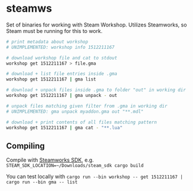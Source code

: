 # steamws

Set of binaries for working with Steam Workshop. Utilizes Steamworks, so Steam must be running for this to work.

```bash
# print metadata about workshop
# UNIMPLEMENTED: workshop info 1512211167

# download workshop file and cat to stdout
workshop get 1512211167 > file.gma

# download + list file entries inside .gma
workshop get 1512211167 | gma list

# download + unpack files inside .gma to folder "out" in working dir
workshop get 1512211167 | gma unpack - out

# unpack files matching given filter from .gma in working dir
# UNIMPLEMENTED: gma unpack myaddon.gma out "**.mdl"

# download + print contents of all files matching pattern
workshop get 1512211167 | gma cat - "**.lua"
```

## Compiling 

Compile with [Steamworks SDK](https://partner.steamgames.com/?goto=%2Fdownloads%2Fsteamworks_sdk.zip), e.g. `STEAM_SDK_LOCATION=~/Downloads/steam_sdk cargo build`

You can test locally with `cargo run --bin workshop -- get 1512211167 | cargo run --bin gma -- list`